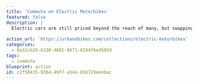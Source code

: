 ```yaml
---
title: 'Commute on Electric Motorbikes'
featured: false
description: |
  Electric cars are still priced beyond the reach of many, but swapping a car for an electric motorbike will leave plenty of cash in your pocket. The average used car sells for $20,840 in the USA, and you can get a lot of electric motorbike for $3,000. Finding a used electric motorbike will get that manufactoring footprint off your conscience too.
  
action_url: 'https://urbanebikes.com/collections/electric-motorbikes'
categories:
  - 0a32cb28-6330-4881-8671-824476ed5859
tags:
  - commute
blueprint: action
id: c2f50435-9364-49f7-a54a-856729eeebac
---
```

